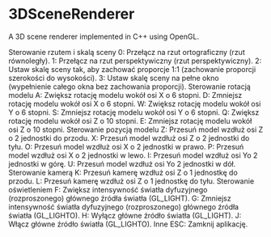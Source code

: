 # 3DSceneRenderer
A 3D scene renderer implemented in C++ using OpenGL.

Sterowanie rzutem i skalą sceny
0: Przełącz na rzut ortograficzny (rzut równoległy).
1: Przełącz na rzut perspektywiczny (rzut perspektywiczny).
2: Ustaw skalę sceny tak, aby zachować proporcje 1:1 (zachowanie proporcji szerokości do wysokości).
3: Ustaw skalę sceny na pełne okno (wypełnienie całego okna bez zachowania proporcji).
Sterowanie rotacją modelu
A: Zwiększ rotację modelu wokół osi X o 6 stopni. D: Zmniejsz rotację modelu wokół osi X o 6 stopni. W: Zwiększ rotację modelu wokół osi Y o 6 stopni. S: Zmniejsz rotację modelu wokół osi Y o 6 stopni. Q: Zwiększ rotację modelu wokół osi Z o 10 stopni. E: Zmniejsz rotację modelu wokół osi Z o 10 stopni.
Sterowanie pozycją modelu
Z: Przesuń model wzdłuż osi Z o 2 jednostki do przodu. X: Przesuń model wzdłuż osi Z o 2 jednostki do tyłu. O: Przesuń model wzdłuż osi X o 2 jednostki w prawo. P: Przesuń model wzdłuż osi X o 2 jednostki w lewo. I: Przesuń model wzdłuż osi Yo 2 jednostki w górę. U: Przesuń model wzdłuż osi Yo 2 jednostki w dół.
Sterowanie kamerą
K: Przesuń kamerę wzdłuż osi Z o 1 jednostkę do przodu. L: Przesuń kamerę wzdłuż osi Z o 1 jednostkę do tyłu.
Sterowanie oświetleniem
F: Zwiększ intensywność światła dyfuzyjnego (rozproszonego) głównego źródła światła (GL_LIGHT). G: Zmniejsz intensywność światła dyfuzyjnego (rozproszonego) głównego źródła światła (GL_LIGHTO). H: Wyłącz główne źródło światła (GL_LIGHT).
J: Włącz główne źródło światła (GL_LIGHTO).
Inne
ESC: Zamknij aplikację.
